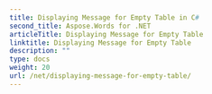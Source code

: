 ```yaml
---
title: Displaying Message for Empty Table in C#
second_title: Aspose.Words for .NET
articleTitle: Displaying Message for Empty Table
linktitle: Displaying Message for Empty Table
description: ""
type: docs
weight: 20
url: /net/displaying-message-for-empty-table/
---
```


